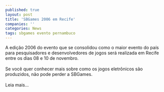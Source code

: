 ```yaml
---
published: true
layout: post
title: 'SBGames 2006 em Recife'
companies: ''
categories: News
tags: sbgames evento pernambuco
---
```

A edição 2006 do evento que se consolidou como o maior evento do país para pesquisadores e desenvolvedores de jogos será realizada em Recife entre os dias 08 e 10 de novembro.<br /><br />Se você quer conhecer mais sobre como os jogos eletrônicos são produzidos, não pode perder a SBGames.<br /><br />Leia mais...


